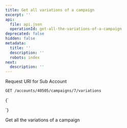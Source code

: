 ```yaml
---
title: Get all variations of a campaign
excerpt: ''
api:
  file: api.json
  operationId: get-all-the-variations-of-a-campaign
deprecated: false
hidden: false
metadata:
  title: ''
  description: ''
  robots: index
next:
  description: ''
---
```

Request URI for Sub Account

```
GET /accounts/40505/campaigns/7/variations
```

<HTMLBlock>{`
<div></div>

<style></style>
`}</HTMLBlock>

Get all the variations of a campaign
